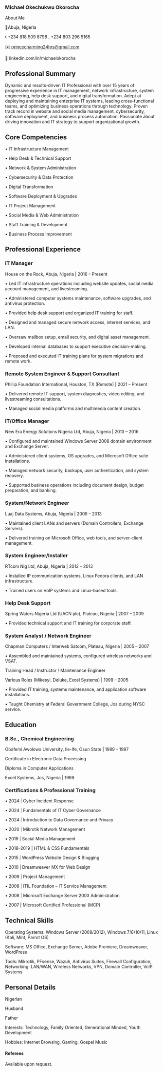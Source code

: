 ### **Michael Okechukwu Okorocha**
About Me

📍Abuja, Nigeria

📞 +234 818 509 8798 , +234 803 296 5165

✉️ princecharming24hrs@gmail.com

🔗 linkedin.com/in/michaelokorocha





## **Professional Summary**

Dynamic and results-driven IT Professional with over 15 years of progressive experience in IT management, network infrastructure, system engineering, help desk support, and digital transformation. Adept at deploying and maintaining enterprise IT systems, leading cross-functional teams, and optimizing business operations through technology. Proven track record in website and social media management, cybersecurity, software deployment, and business process automation. Passionate about driving innovation and IT strategy to support organizational growth.





## **Core Competencies**

• IT Infrastructure Management

• Help Desk \& Technical Support

• Network \& System Administration

• Cybersecurity \& Data Protection

• Digital Transformation

• Software Deployment \& Upgrades

• IT Project Management

• Social Media \& Web Administration

• Staff Training \& Development

• Business Process Improvement





## **Professional Experience**



### **IT Manager**

House on the Rock, Abuja, Nigeria | 2016 – Present

•	Led IT infrastructure operations including website updates, social media account management, and livestreaming.

•	Administered computer systems maintenance, software upgrades, and antivirus protection.

•	Provided help desk support and organized IT training for staff.

•	Designed and managed secure network access, internet services, and LAN.

•	Oversaw mailbox setup, email security, and digital asset management.

•	Developed internal databases to support executive decision-making.

•	Proposed and executed IT training plans for system migrations and remote work.



### Remote System Engineer \& Support Consultant

Phillip Foundation International, Houston, TX (Remote) | 2021 – Present

•	Delivered remote IT support, system diagnostics, video editing, and livestreaming consultations.

•	Managed social media platforms and multimedia content creation.



### IT/Office Manager

New Era Energy Solutions Nigeria Ltd, Abuja, Nigeria | 2013 – 2016

•	Configured and maintained Windows Server 2008 domain environment and Exchange Server.

•	Administered client systems, OS upgrades, and Microsoft Office suite installations.

•	Managed network security, backups, user authentication, and system recovery.

•	Supported business operations including document design, budget preparation, and banking.



### System/Network Engineer

Luaj Data Systems, Abuja, Nigeria | 2009 – 2013

•	Maintained client LANs and servers (Domain Controllers, Exchange Servers).

•	Delivered training on Microsoft Office, web tools, and server-client management.



### System Engineer/Installer

RTcom Nig Ltd, Abuja, Nigeria | 2012 – 2013

•	Installed IP communication systems, Linux Fedora clients, and LAN infrastructure.

•	Trained users on VoIP systems and Linux-based tools.



### Help Desk Support

Spring Waters Nigeria Ltd (UACN plc), Plateau, Nigeria | 2007 – 2009

•	Provided technical support and IT training for corporate staff.



### System Analyst / Network Engineer

Chapman Computers / Interweb Satcom, Plateau, Nigeria | 2005 – 2007

•	Assembled and maintained systems, configured wireless networks and VSAT.

Training Head / Instructor / Maintenance Engineer

Various Roles (Mikesyl, Deluke, Excel Systems) | 1998 – 2005

•	Provided IT training, systems maintenance, and application software installations.

•	Taught Chemistry at Federal Government College, Jos during NYSC service.





## **Education**



### B.Sc., Chemical Engineering

Obafemi Awolowo University, Ile-Ife, Osun State | 1989 – 1997

Certificate in Electronic Data Processing

Diploma in Computer Applications

Excel Systems, Jos, Nigeria | 1999



### Certifications \& Professional Training

•	2024 | Cyber Incident Response

•	2024 | Fundamentals of IT Cyber Governance

•	2024 | Introduction to Data Governance and Privacy

•	2020 | Mikrotik Network Management

•	2019 | Social Media Management

•	2018–2019 | HTML \& CSS Fundamentals

•	2015 | WordPress Website Design \& Blogging

•	2010 | Dreamweaver MX for Web Design

•	2009 | Project Management

•	2008 | ITIL Foundation – IT Service Management

•	2008 | Microsoft Exchange Server 2003 Administration

•	2007 | Microsoft Certified Professional (MCP)



## **Technical Skills**

Operating Systems: Windows Server (2008/2012), Windows 7/8/10/11, Linux (Kali, Mint, Parrot OS)

Software: MS Office, Exchange Server, Adobe Premiere, Dreamweaver, WordPress

Tools: Mikrotik, PFsense, Wazuh, Antivirus Suites, Firewall Configuration,   	    Networking: LAN/WAN, Wireless Networks, VPN, Domain Controller, VoIP Systems





## **Personal Details**

Nigerian

Husband

Father

Interests: Technology, Family Oriented, Generational Minded, Youth Development

Hobbies: Internet Browsing, Gaming, Gospel Music



#### **Referees**

Available upon request.



